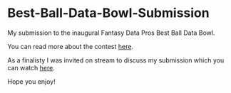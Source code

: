 # Best-Ball-Data-Bowl-Submission

My submission to the inaugural Fantasy Data Pros Best Ball Data Bowl.

You can read more about the contest [here](https://github.com/fantasydatapros/best-ball-data-bowl).

As a finalisty I was invited on stream to discuss my submission which you can watch [here](https://www.youtube.com/watch?v=xs-chTKQkIE).

Hope you enjoy!